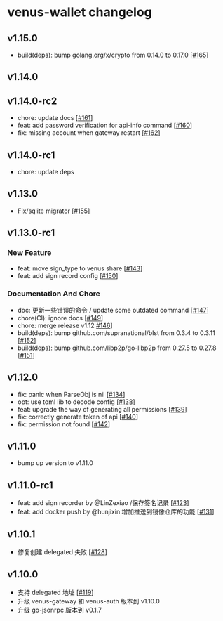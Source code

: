 # venus-wallet changelog

## v1.15.0

* build(deps): bump golang.org/x/crypto from 0.14.0 to 0.17.0 [[#165](https://github.com/filecoin-project/venus-wallet/pull/165)]

## v1.14.0

## v1.14.0-rc2

* chore: update docs [[#161](https://github.com/filecoin-project/venus-wallet/pull/161)]
* feat: add password verification for api-info command [[#160](https://github.com/filecoin-project/venus-wallet/pull/160)]
* fix: missing account when gateway restart [[#162](https://github.com/filecoin-project/venus-wallet/pull/162)]

## v1.14.0-rc1

* chore: update deps

## v1.13.0

* Fix/sqlite migrator [[#155](https://github.com/filecoin-project/venus-wallet/pull/155)]

## v1.13.0-rc1

### New Feature
* feat: move sign_type to venus share [[#143](https://github.com/filecoin-project/venus-wallet/pull/143)]
* feat: add sign record config [[#150](https://github.com/filecoin-project/venus-wallet/pull/150)]

### Documentation And Chore
* doc: 更新一些错误的命令 / update some outdated command [[#147](https://github.com/filecoin-project/venus-wallet/pull/147)]
* chore(CI): ignore docs [[#149](https://github.com/filecoin-project/venus-wallet/pull/149)]
* chore: merge release v1.12 [#146](https://github.com/filecoin-project/venus-wallet/pull/146)]
* build(deps): bump github.com/supranational/blst from 0.3.4 to 0.3.11 [[#152](https://github.com/filecoin-project/venus-wallet/pull/152)]
* build(deps): bump github.com/libp2p/go-libp2p from 0.27.5 to 0.27.8 [[#151](https://github.com/filecoin-project/venus-wallet/pull/151)]

## v1.12.0

* fix: panic when ParseObj is nil [[#134](https://github.com/filecoin-project/venus-wallet/pull/134)]
* opt: use toml lib to decode config [[#138](https://github.com/filecoin-project/venus-wallet/pull/138)]
* feat: upgrade the way of generating all permissions [[#139](https://github.com/filecoin-project/venus-wallet/pull/139)]
* fix: correctly generate token of api [[#140](https://github.com/filecoin-project/venus-wallet/pull/140)]
* fix: permission not found [[#142](https://github.com/filecoin-project/venus-wallet/pull/142)]

## v1.11.0

* bump up version to v1.11.0

## v1.11.0-rc1

* feat: add sign recorder by @LinZexiao /保存签名记录 [[#123](https://github.com/filecoin-project/venus-wallet/pull/123)]
* feat: add docker push by @hunjixin 增加推送到镜像仓库的功能 [[#131](https://github.com/filecoin-project/venus-wallet/pull/131)]

## v1.10.1

* 修复创建 delegated 失败 [[#128](https://github.com/filecoin-project/venus-wallet/pull/128)]

## v1.10.0

* 支持 delegated 地址 [[#119](https://github.com/filecoin-project/venus-wallet/pull/119)]
* 升级 venus-gateway 和 venus-auth 版本到 v1.10.0
* 升级 go-jsonrpc 版本到 v0.1.7
